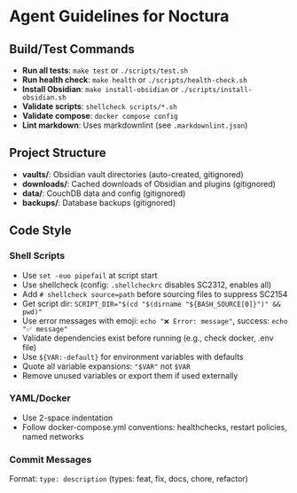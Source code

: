 # Agent Guidelines for Noctura

## Build/Test Commands

- **Run all tests**: `make test` or `./scripts/test.sh`
- **Run health check**: `make health` or `./scripts/health-check.sh`
- **Install Obsidian**: `make install-obsidian` or `./scripts/install-obsidian.sh`
- **Validate scripts**: `shellcheck scripts/*.sh`
- **Validate compose**: `docker compose config`
- **Lint markdown**: Uses markdownlint (see `.markdownlint.json`)

## Project Structure

- **vaults/**: Obsidian vault directories (auto-created, gitignored)
- **downloads/**: Cached downloads of Obsidian and plugins (gitignored)
- **data/**: CouchDB data and config (gitignored)
- **backups/**: Database backups (gitignored)

## Code Style

### Shell Scripts

- Use `set -euo pipefail` at script start
- Use shellcheck (config: `.shellcheckrc` disables SC2312, enables all)
- Add `# shellcheck source=path` before sourcing files to suppress SC2154
- Get script dir: `SCRIPT_DIR="$(cd "$(dirname "${BASH_SOURCE[0]}")" && pwd)"`
- Use error messages with emoji: `echo "❌ Error: message"`, success: `echo "✅ message"`
- Validate dependencies exist before running (e.g., check docker, .env file)
- Use `${VAR:-default}` for environment variables with defaults
- Quote all variable expansions: `"$VAR"` not `$VAR`
- Remove unused variables or export them if used externally

### YAML/Docker

- Use 2-space indentation
- Follow docker-compose.yml conventions: healthchecks, restart policies, named networks

### Commit Messages

Format: `type: description` (types: feat, fix, docs, chore, refactor)
